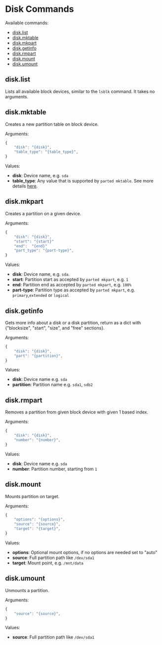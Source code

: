 # Disk Commands

Available commands:

- [disk.list](#list)
- [disk.mktable](#mktable)
- [disk.mkpart](#mkpart)
- [disk.getinfo](#getinfo)
- [disk.rmpart](#rmpart)
- [disk.mount](#mount)
- [disk.umount](#umount)


<a id="list"></a>
## disk.list

Lists all available block devices, similar to the `lsblk` command. It takes no arguments.


<a id="mktable"></a>
## disk.mktable

Creates a new partition table on block device.

Arguments:
```javascript
{
    "disk": "{disk}",
    "table_type": "{table_type}",
}
```

Values:
- **disk**: Device name, e.g. `sda`
- **table_type**: Any value that is supported by `parted mktable`. See more details [here](https://www.gnu.org/software/parted/manual/html_node/mklabel.html#mklabel).


<a id="mkpart"></a>
## disk.mkpart

Creates a partition on a given device.

Arguments:
```javascript
{
    "disk": "{disk}",
    "start": "{start}"
    "end":  "{end}"
    "part_type": "{part-type}",
}
```

Values:
- **disk**: Device name, e.g. `sda`.
- **start**: Partition start as accepted by `parted mkpart`, e.g. `1`
- **end**: Partition end as accepted by `parted mkpart`, e.g. `100%`
- **part-type**: Partition type as accepted by `parted mkpart`, e.g. `primary`,`extended` or `logical`


<a id="getinfo"></a>
## disk.getinfo

Gets more info about a disk or a disk partition, return as a dict with {"blocksize", "start", "size", and "free" sections}.

Arguments:
```javascript
{
    "disk": "{disk}",
    "part": "{partition}",
}
```

Values:
- **disk**: Device name e.g. `sda`
- **partition**: Partition name e.g. `sda1`, `sdb2`


<a id="rmpart"></a>
## disk.rmpart

Removes a partition from given block device with given 1 based index.

Arguments:
```javascript
{
    "disk": "{disk}",
    "number": "{number}",
}
```

Values:
- **disk**: Device name e.g. `sda`
- **number**: Partition number, starting from `1`


<a id="mount"></a>
## disk.mount

Mounts partition on target.

Arguments:
```javascript
{
    "options": "{options}",
    "source": "{source}",
    "target": "{target}",
}
```

Values:
- **options**: Optional mount options, if no options are needed set to "auto"
- **source**: Full partition path like `/dev/sda1`
- **target**: Mount point, e.g. `/mnt/data`


<a id="umount"></a>
## disk.umount

Unmounts a partition.

Arguments:
```javascript
{
    "source": "{source}",
}
```

Values:
- **source**: Full partition path like `/dev/sda1`
